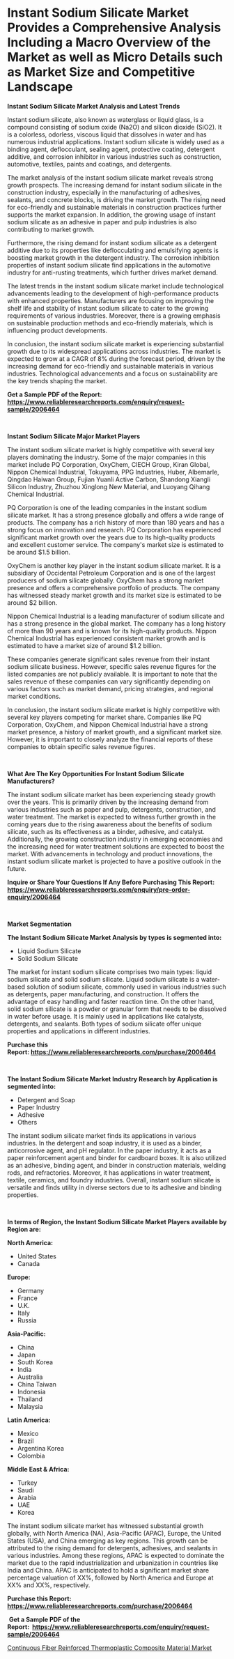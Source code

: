 <p><h1>Instant Sodium Silicate Market Provides a Comprehensive Analysis Including a Macro Overview of the Market as well as Micro Details such as Market Size and Competitive Landscape</h1></p><p><strong>Instant Sodium Silicate Market Analysis and Latest Trends</strong></p>
<p><p>Instant sodium silicate, also known as waterglass or liquid glass, is a compound consisting of sodium oxide (Na2O) and silicon dioxide (SiO2). It is a colorless, odorless, viscous liquid that dissolves in water and has numerous industrial applications. Instant sodium silicate is widely used as a binding agent, deflocculant, sealing agent, protective coating, detergent additive, and corrosion inhibitor in various industries such as construction, automotive, textiles, paints and coatings, and detergents.</p><p>The market analysis of the instant sodium silicate market reveals strong growth prospects. The increasing demand for instant sodium silicate in the construction industry, especially in the manufacturing of adhesives, sealants, and concrete blocks, is driving the market growth. The rising need for eco-friendly and sustainable materials in construction practices further supports the market expansion. In addition, the growing usage of instant sodium silicate as an adhesive in paper and pulp industries is also contributing to market growth.</p><p>Furthermore, the rising demand for instant sodium silicate as a detergent additive due to its properties like deflocculating and emulsifying agents is boosting market growth in the detergent industry. The corrosion inhibition properties of instant sodium silicate find applications in the automotive industry for anti-rusting treatments, which further drives market demand.</p><p>The latest trends in the instant sodium silicate market include technological advancements leading to the development of high-performance products with enhanced properties. Manufacturers are focusing on improving the shelf life and stability of instant sodium silicate to cater to the growing requirements of various industries. Moreover, there is a growing emphasis on sustainable production methods and eco-friendly materials, which is influencing product developments.</p><p>In conclusion, the instant sodium silicate market is experiencing substantial growth due to its widespread applications across industries. The market is expected to grow at a CAGR of 8% during the forecast period, driven by the increasing demand for eco-friendly and sustainable materials in various industries. Technological advancements and a focus on sustainability are the key trends shaping the market.</p></p>
<p><strong>Get a Sample PDF of the Report:&nbsp; <a href="https://www.reliableresearchreports.com/enquiry/request-sample/2006464">https://www.reliableresearchreports.com/enquiry/request-sample/2006464</a></strong></p>
<p>&nbsp;</p>
<p><strong>Instant Sodium Silicate Major Market Players</strong></p>
<p><p>The instant sodium silicate market is highly competitive with several key players dominating the industry. Some of the major companies in this market include PQ Corporation, OxyChem, CIECH Group, Kiran Global, Nippon Chemical Industrial, Tokuyama, PPG Industries, Huber, Albemarle, Qingdao Haiwan Group, Fujian Yuanli Active Carbon, Shandong Xiangli Silicon Industry, Zhuzhou Xinglong New Material, and Luoyang Qihang Chemical Industrial.</p><p>PQ Corporation is one of the leading companies in the instant sodium silicate market. It has a strong presence globally and offers a wide range of products. The company has a rich history of more than 180 years and has a strong focus on innovation and research. PQ Corporation has experienced significant market growth over the years due to its high-quality products and excellent customer service. The company's market size is estimated to be around $1.5 billion.</p><p>OxyChem is another key player in the instant sodium silicate market. It is a subsidiary of Occidental Petroleum Corporation and is one of the largest producers of sodium silicate globally. OxyChem has a strong market presence and offers a comprehensive portfolio of products. The company has witnessed steady market growth and its market size is estimated to be around $2 billion.</p><p>Nippon Chemical Industrial is a leading manufacturer of sodium silicate and has a strong presence in the global market. The company has a long history of more than 90 years and is known for its high-quality products. Nippon Chemical Industrial has experienced consistent market growth and is estimated to have a market size of around $1.2 billion.</p><p>These companies generate significant sales revenue from their instant sodium silicate business. However, specific sales revenue figures for the listed companies are not publicly available. It is important to note that the sales revenue of these companies can vary significantly depending on various factors such as market demand, pricing strategies, and regional market conditions.</p><p>In conclusion, the instant sodium silicate market is highly competitive with several key players competing for market share. Companies like PQ Corporation, OxyChem, and Nippon Chemical Industrial have a strong market presence, a history of market growth, and a significant market size. However, it is important to closely analyze the financial reports of these companies to obtain specific sales revenue figures.</p></p>
<p>&nbsp;</p>
<p><strong>What Are The Key Opportunities For Instant Sodium Silicate Manufacturers?</strong></p>
<p><p>The instant sodium silicate market has been experiencing steady growth over the years. This is primarily driven by the increasing demand from various industries such as paper and pulp, detergents, construction, and water treatment. The market is expected to witness further growth in the coming years due to the rising awareness about the benefits of sodium silicate, such as its effectiveness as a binder, adhesive, and catalyst. Additionally, the growing construction industry in emerging economies and the increasing need for water treatment solutions are expected to boost the market. With advancements in technology and product innovations, the instant sodium silicate market is projected to have a positive outlook in the future.</p></p>
<p><strong>Inquire or Share Your Questions If Any Before Purchasing This Report: <a href="https://www.reliableresearchreports.com/enquiry/pre-order-enquiry/2006464">https://www.reliableresearchreports.com/enquiry/pre-order-enquiry/2006464</a></strong></p>
<p>&nbsp;</p>
<p><strong>Market Segmentation</strong></p>
<p><strong>The Instant Sodium Silicate Market Analysis by types is segmented into:</strong></p>
<p><ul><li>Liquid Sodium Silicate</li><li>Solid Sodium Silicate</li></ul></p>
<p><p>The market for instant sodium silicate comprises two main types: liquid sodium silicate and solid sodium silicate. Liquid sodium silicate is a water-based solution of sodium silicate, commonly used in various industries such as detergents, paper manufacturing, and construction. It offers the advantage of easy handling and faster reaction time. On the other hand, solid sodium silicate is a powder or granular form that needs to be dissolved in water before usage. It is mainly used in applications like catalysts, detergents, and sealants. Both types of sodium silicate offer unique properties and applications in different industries.</p></p>
<p><strong>Purchase this Report:&nbsp;<a href="https://www.reliableresearchreports.com/purchase/2006464">https://www.reliableresearchreports.com/purchase/2006464</a></strong></p>
<p>&nbsp;</p>
<p><strong>The Instant Sodium Silicate Market Industry Research by Application is segmented into:</strong></p>
<p><ul><li>Detergent and Soap</li><li>Paper Industry</li><li>Adhesive</li><li>Others</li></ul></p>
<p><p>The instant sodium silicate market finds its applications in various industries. In the detergent and soap industry, it is used as a binder, anticorrosive agent, and pH regulator. In the paper industry, it acts as a paper reinforcement agent and binder for cardboard boxes. It is also utilized as an adhesive, binding agent, and binder in construction materials, welding rods, and refractories. Moreover, it has applications in water treatment, textile, ceramics, and foundry industries. Overall, instant sodium silicate is versatile and finds utility in diverse sectors due to its adhesive and binding properties.</p></p>
<p>&nbsp;</p>
<p><strong>In terms of Region, the Instant Sodium Silicate Market Players available by Region are:</strong></p>
<p>
    <p> <strong> North America: </strong>
        <ul>
            <li>United States</li>
            <li>Canada</li>
        </ul>
        </p> 
    <p> <strong> Europe: </strong>
        <ul>
            <li>Germany</li>
            <li>France</li>
            <li>U.K.</li>
            <li>Italy</li>
            <li>Russia</li>
        </ul>
        </p> 
    <p> <strong> Asia-Pacific: </strong>
        <ul>
            <li>China</li>
            <li>Japan</li>
            <li>South Korea</li>
            <li>India</li>
            <li>Australia</li>
            <li>China Taiwan</li>
            <li>Indonesia</li>
            <li>Thailand</li>
            <li>Malaysia</li>
        </ul>
        </p> 
    <p> <strong> Latin America: </strong>
        <ul>
            <li>Mexico</li>
            <li>Brazil</li>
            <li>Argentina Korea</li>
            <li>Colombia</li>
        </ul>
        </p> 
    <p> <strong> Middle East & Africa: </strong>
        <ul>
            <li>Turkey</li>
            <li>Saudi</li>
            <li>Arabia</li>
            <li>UAE</li>
            <li>Korea</li>
        </ul>
    </p>
    </p>
<p><p>The instant sodium silicate market has witnessed substantial growth globally, with North America (NA), Asia-Pacific (APAC), Europe, the United States (USA), and China emerging as key regions. This growth can be attributed to the rising demand for detergents, adhesives, and sealants in various industries. Among these regions, APAC is expected to dominate the market due to the rapid industrialization and urbanization in countries like India and China. APAC is anticipated to hold a significant market share percentage valuation of XX%, followed by North America and Europe at XX% and XX%, respectively.</p></p>
<p><strong>Purchase this Report: <a href="https://www.reliableresearchreports.com/purchase/2006464">https://www.reliableresearchreports.com/purchase/2006464</a></strong></p>
<p>&nbsp;<strong>Get a Sample PDF of the Report:&nbsp;&nbsp;<a href="https://www.reliableresearchreports.com/enquiry/request-sample/2006464">https://www.reliableresearchreports.com/enquiry/request-sample/2006464</a></strong></p>
<p><strong></strong></p>
<p><p><a href="https://issuu.com/reportprime-2/docs/continuous-fiber-reinforced-thermoplastic-composit">Continuous Fiber Reinforced Thermoplastic Composite Material Market</a></p></p>